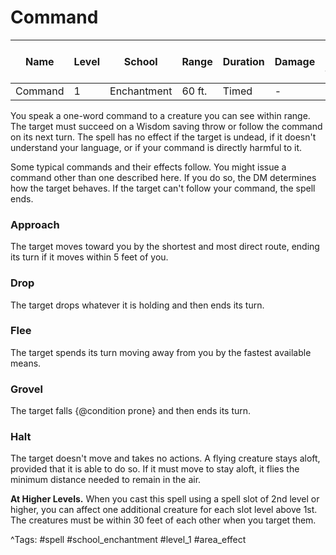 # Command

| Name | Level | School | Range | Duration | Damage | Save DC & Type |
|------|-------|--------|-------|----------|--------|----------------|
| Command | 1 | Enchantment | 60 ft. | Timed | - | - |

You speak a one-word command to a creature you can see within range. The target must succeed on a Wisdom saving throw or follow the command on its next turn. The spell has no effect if the target is undead, if it doesn't understand your language, or if your command is directly harmful to it.

Some typical commands and their effects follow. You might issue a command other than one described here. If you do so, the DM determines how the target behaves. If the target can't follow your command, the spell ends.

### Approach

The target moves toward you by the shortest and most direct route, ending its turn if it moves within 5 feet of you.

### Drop

The target drops whatever it is holding and then ends its turn.

### Flee

The target spends its turn moving away from you by the fastest available means.

### Grovel

The target falls {@condition prone} and then ends its turn.

### Halt

The target doesn't move and takes no actions. A flying creature stays aloft, provided that it is able to do so. If it must move to stay aloft, it flies the minimum distance needed to remain in the air.

**At Higher Levels.** When you cast this spell using a spell slot of 2nd level or higher, you can affect one additional creature for each slot level above 1st. The creatures must be within 30 feet of each other when you target them.

^Tags: #spell #school_enchantment #level_1 #area_effect